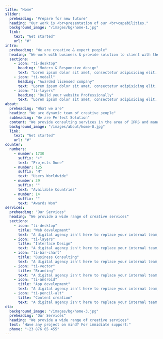 ```yaml
---
title: "Home"
slider:
  preheading: "Prepare for new future"
  heading: "Our work is <br>presentation of our <br>capabilities."
  background_image: "/images/bg/home-1.jpg"
  link:
    text: "Get started"
    url: "#"
intro:
  preheading: "We are creative & expert people"
  heading: "We work with business & provide solution to client with their business problem"
  sections:
    - icon: "ti-desktop"
      heading: "Modern & Responsive design"
      text: "Lorem ipsum dolor sit amet, consectetur adipisicing elit. Odit, ducimus."
    - icon: "ti-medall"
      heading: "Awarded licensed company"
      text: "Lorem ipsum dolor sit amet, consectetur adipisicing elit. Odit, ducimus."
    - icon: "ti-layers"
      heading: "Build your website Professionally"
      text: "Lorem ipsum dolor sit amet, consectetur adipisicing elit. Odit, ducimus."
about:
  preheading: "What we are"
  heading: "We are dynamic team of creative people"
  subheading: "We are Perfect Solution"
  content: "We provide consulting services in the area of IFRS and management reporting, helping companies to reach their highest level. We optimize business processes, making them easier."
  background_image: "/images/about/home-8.jpg"
  link:
    text: "Get started"
    url: "#"
counter:
  numbers:
    - number: 1730
      suffix: "+"
      text: "Projects Done"
    - number: 125
      suffix: "M"
      text: "Users Worldwide"
    - number: 39
      suffix: ""
      text: "Available Countries"
    - number: 14
      suffix: ""
      text: "Awards Won"
services:
  preheading: "Our Services"
  heading: "We provide a wide range of creative services"
  sections:
    - icon: "ti-desktop"
      title: "Web development"
      text: "A digital agency isn't here to replace your internal team, we're here to partner."
    - icon: "ti-layers"
      title: "Interface Design"
      text: "A digital agency isn't here to replace your internal team, we're here to partner."
    - icon: "ti-bar-chart"
      title: "Business Consulting"
      text: "A digital agency isn't here to replace your internal team, we're here to partner."
    - icon: "ti-vector"
      title: "Branding"
      text: "A digital agency isn't here to replace your internal team, we're here to partner."
    - icon: "ti-android"
      title: "App development"
      text: "A digital agency isn't here to replace your internal team, we're here to partner."
    - icon: "ti-pencil-alt"
      title: "Content creation"
      text: "A digital agency isn't here to replace your internal team, we're here to partner."
cta:
  background_image: "/images/bg/home-3.jpg"
  preheading: "Our Services"
  heading: "We provide a wide range of creative services"
  text: "Have any project on mind? For immidiate support:"
  phone: "+23 876 65 455"
---
```


